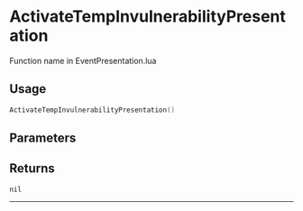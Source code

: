 # ActivateTempInvulnerabilityPresentation
Function name in EventPresentation.lua
## Usage
```lua
ActivateTempInvulnerabilityPresentation()
```
## Parameters

## Returns
`nil`

---